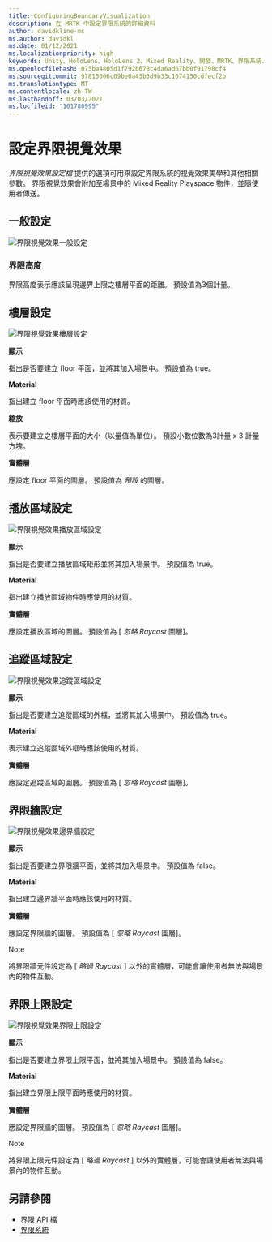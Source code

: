 ```yaml
---
title: ConfiguringBoundaryVisualization
description: 在 MRTK 中設定界限系統的詳細資料
author: davidkline-ms
ms.author: davidkl
ms.date: 01/12/2021
ms.localizationpriority: high
keywords: Unity、HoloLens、HoloLens 2、Mixed Reality、開發、MRTK、界限系統、
ms.openlocfilehash: 075ba4805d1f792b678c4da6ad67bb0f91798cf4
ms.sourcegitcommit: 97815006c09be0a43b3d9b33c1674150cdfecf2b
ms.translationtype: MT
ms.contentlocale: zh-TW
ms.lasthandoff: 03/03/2021
ms.locfileid: "101780995"
---
```

# <a name="configuring-the-boundary-visualization"></a>設定界限視覺效果

*界限視覺效果設定檔* 提供的選項可用來設定界限系統的視覺效果美學和其他相關參數。 界限視覺效果會附加至場景中的 Mixed Reality Playspace 物件，並隨使用者傳送。

## <a name="general-settings"></a>一般設定

![界限視覺效果一般設定](../images/boundary/BoundaryVisualizationGeneralSettings.png)

### <a name="boundary-height"></a>界限高度

界限高度表示應該呈現邊界上限之樓層平面的距離。 預設值為3個計量。

## <a name="floor-settings"></a>樓層設定

![界限視覺效果樓層設定](../images/boundary/BoundaryVisualizationFloorSettings.png)

**顯示**

指出是否要建立 floor 平面，並將其加入場景中。 預設值為 true。

**Material**

指出建立 floor 平面時應該使用的材質。

**縮放**

表示要建立之樓層平面的大小（以量值為單位）。 預設小數位數為3計量 x 3 計量方塊。

**實體層**

應設定 floor 平面的圖層。 預設值為 *預設* 的圖層。

## <a name="play-area-settings"></a>播放區域設定

![界限視覺效果播放區域設定](../images/boundary/BoundaryVisualizationPlayAreaSettings.png)

**顯示**

指出是否要建立播放區域矩形並將其加入場景中。 預設值為 true。

**Material**

指出建立播放區域物件時應使用的材質。

**實體層**

應設定播放區域的圖層。 預設值為 [ *忽略 Raycast* 圖層]。

## <a name="tracked-area-settings"></a>追蹤區域設定

![界限視覺效果追蹤區域設定](../images/boundary/BoundaryVisualizationTrackedAreaSettings.png)

**顯示**

指出是否要建立追蹤區域的外框，並將其加入場景中。 預設值為 true。

**Material**

表示建立追蹤區域外框時應該使用的材質。

**實體層**

應設定追蹤區域的圖層。 預設值為 [ *忽略 Raycast* 圖層]。

## <a name="boundary-wall-settings"></a>界限牆設定

![界限視覺效果邊界牆設定](../images/boundary/BoundaryVisualizationWallSettings.png)

**顯示**

指出是否要建立界限牆平面，並將其加入場景中。 預設值為 false。

**Material**

指出建立邊界牆平面時應該使用的材質。

**實體層**

應設定界限牆的圖層。 預設值為 [ *忽略 Raycast* 圖層]。

> [!NOTE]
> 將界限牆元件設定為 [ *略過 Raycast* ] 以外的實體層，可能會讓使用者無法與場景內的物件互動。

## <a name="boundary-ceiling-settings"></a>界限上限設定

![界限視覺效果界限上限設定](../images/boundary/BoundaryVisualizationCeilingSettings.png)

**顯示**

指出是否要建立界限上限平面，並將其加入場景中。 預設值為 false。

**Material**

指出建立界限上限平面時應使用的材質。

**實體層**

應設定界限牆的圖層。 預設值為 [ *忽略 Raycast* 圖層]。

> [!NOTE]
> 將界限上限元件設定為 [ *略過 Raycast* ] 以外的實體層，可能會讓使用者無法與場景內的物件互動。

## <a name="see-also"></a>另請參閱

- [界限 API 檔](xref:Microsoft.MixedReality.Toolkit.Boundary)
- [界限系統](BoundarySystemGettingStarted.md)
